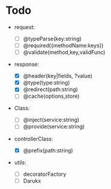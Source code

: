 # Todo

- request:

  - [ ] @typeParse(key:string)
  - [ ] @required({methodName:keys})
  - [ ] @validate(method,key,validFunc)

- response:

  - [x] @header(key|fields, ?value)
  - [x] @type(type:string)
  - [x] @redirect(path:string)
  - [ ] @cache(options,store)

- Class:

  - [ ] @inject(service:string)
  - [ ] @provide(service:string)

- controllerClass:

  - [x] @prefix(path:string)

- utils:

  - [ ] decoratorFactory
  - [ ] Darukx
